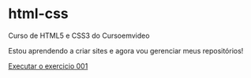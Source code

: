 # html-css
 Curso de HTML5 e CSS3 do Cursoemvideo

Estou aprendendo a criar sites e agora vou gerenciar meus repositórios!

<a href="gabriel-hsm.github.io/html-css/Exercicios/ex001/index.html"> Executar o exercicio 001 </a>